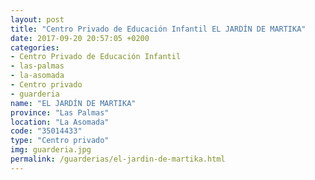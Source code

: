 ```yaml
---
layout: post
title: "Centro Privado de Educación Infantil EL JARDÍN DE MARTIKA"
date: 2017-09-20 20:57:05 +0200
categories:
- Centro Privado de Educación Infantil
- las-palmas
- la-asomada
- Centro privado
- guarderia
name: "EL JARDÍN DE MARTIKA"
province: "Las Palmas"
location: "La Asomada"
code: "35014433"
type: "Centro privado"
img: guarderia.jpg
permalink: /guarderias/el-jardin-de-martika.html
---
```


